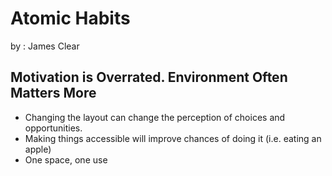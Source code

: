 # Atomic Habits 

by : James Clear

## Motivation is Overrated. Environment Often Matters More

 - Changing the layout can change the perception of choices and opportunities.
 - Making things accessible will improve chances of doing it (i.e. eating an apple)
 - One space, one use
